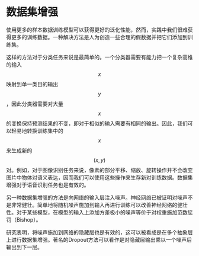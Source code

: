 # 数据集增强

使用更多的样本数据训练模型可以获得更好的泛化性能，然而，实践中我们很难获得更多的训练数据。一种解决方法是人为创造一些合理的假数据并把它们添加到训练集。

这样的方法对于分类任务来说是最简单的。一个分类器需要有能力把一个复杂高维的输入 $$x$$ 映射到单一类目的输出 $$y$$ ，因此分类器需要对大量 $$x$$ 的变换保持预测结果的不变，即对于相似的输入需要有相同的输出。因此，我们可以轻易地转换训练集中的 $$x$$ 来生成新的 $$(x,y)$$ 对。例如，对于图像识别任务来说，像素的部分平移、缩放、旋转操作并不会改变图片中物体对语义表达，因而我们可以使用这些操作来生存新对训练数据。数据集增强对于语音识别任务也是有效的。

另一种数据集增强的方法是向网络的输入层注入噪声。神经网络已被证明对噪声不是非常健壮。简单地将随机噪声施加到输入再进行训练可以改善神经网络的健壮性。对于某些模型，在模型的输入上添加方差极小的噪声等价于对权重施加范数惩罚（Bishop）。

研究表明，将噪声施加到网络的隐藏层也是有效的，这可以被看成是在多个抽象层上进行数据集增强。著名的Dropout方法可以看作是对隐藏层输出乘以一个噪声后输出到下一层。

